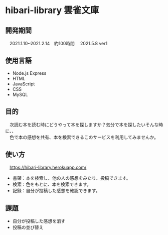 # hibari-library  雲雀文庫

## 開発期間
　2021.1.10~2021.2.14　約100時間
　2021.5.8 ver1

## 使用言語
 * Node.js Express
 * HTML
 * JavaScript
 * CSS
 * MySQL

## 目的
　次読む本を読む時にどうやって本を探しますか？気分で本を探したいそんな時に、、  
 　色で本の感想を共有、本を検索できるこのサービスを利用してみませんか。

## 使い方
　https://hibari-library.herokuapp.com/
 * 書架：本を検索し、他の人の感想をみたり、投稿できます。
 * 検索：色をもとに、本を検索できます。
 * 記録：自分が投稿した感想を確認できます。

## 課題
 * 自分が投稿した感想を消す
 * 投稿の並び替え
